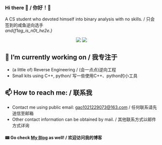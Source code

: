 ### Hi there 👋 / 你好！👋
  
A CS student who devoted himself into binary analysis with no skills.  / 只会签到的咸鱼逆向选手  
*and{f1ag_is_n0t_he2e.}*

<p align="center">
  <img src ="https://github-readme-stats.vercel.app/api?username=Holit&show_icons=true&hide_border=true&include_all_commits=true&count_private=true">
  <img src ="https://github-readme-stats.vercel.app/api/top-langs/?username=Holit&layout=compact&hide_border=true&langs_count=6&include_all_commits=true&count_private=true">
</p>

## 🔭 I’m currently working on / 我专注于
* (a little of) Reverse Engineering / (会一点点)逆向工程
* Small kits using C++, python/ 写一些使用C++、python的小工具

## 📫 How to reach me: / 联系我
* Contact me using public email: [gao1021229073@163.com](mailto:gao1021229073@163.com)  / 任何联系请先送信至邮箱
* Other contact information can be obtained by mail. / 其他联系方式以邮件方式详询  

#### 📟 Go check [My Blog](https://www.cnblogs.com/holittech/) as well! / 欢迎访问我的博客
<!--
**Holit/Holit** is a ✨ _special_ ✨ repository because its `README.md` (this file) appears on your GitHub profile.  

Here are some ideas to get you started:

- 🔭 I’m currently working on ...
- 🌱 I’m currently learning ...
- 👯 I’m looking to collaborate on ...
- 🤔 I’m looking for help with ...
- 💬 Ask me about ...
- 📫 How to reach me: ...
- 😄 Pronouns: ...
- ⚡ Fun fact: ...
-->
